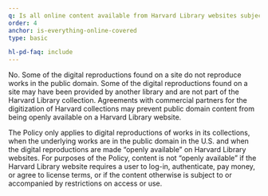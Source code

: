 ```yaml
---
q: Is all online content available from Harvard Library websites subject to the Policy?
order: 4
anchor: is-everything-online-covered
type: basic

hl-pd-faq: include
---
```

No. Some of the digital reproductions found on a site do not reproduce works in the public domain. Some of the digital reproductions found on a site may have been provided by another library and are not part of the Harvard Library collection. Agreements with commercial partners for the digitization of Harvard collections may prevent public domain content from being openly available on a Harvard Library website.

The Policy only applies to digital reproductions of works in its collections, when the underlying works are in the public domain in the U.S. and when the digital reproductions are made “openly available” on Harvard Library websites. For purposes of the Policy, content is not “openly available” if the Harvard Library website requires a user to log-in, authenticate, pay money, or agree to license terms, or if the content otherwise is subject to or accompanied by restrictions on access or use.
